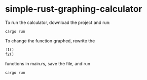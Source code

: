 # simple-rust-graphing-calculator

To run the calculator, download the project and run:
```bash
cargo run
```

To change the function graphed, rewrite the
```rust
f1()
f2()
```
functions in main.rs, save the file, and run
```bash
cargo run
```
